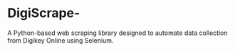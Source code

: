 # DigiScrape-
A Python-based web scraping library designed to automate data collection from Digikey Online using Selenium.

